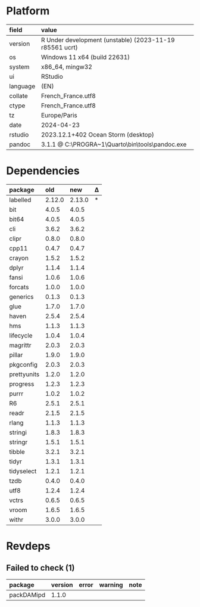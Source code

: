 # Platform

|field    |value                                                   |
|:--------|:-------------------------------------------------------|
|version  |R Under development (unstable) (2023-11-19 r85561 ucrt) |
|os       |Windows 11 x64 (build 22631)                            |
|system   |x86_64, mingw32                                         |
|ui       |RStudio                                                 |
|language |(EN)                                                    |
|collate  |French_France.utf8                                      |
|ctype    |French_France.utf8                                      |
|tz       |Europe/Paris                                            |
|date     |2024-04-23                                              |
|rstudio  |2023.12.1+402 Ocean Storm (desktop)                     |
|pandoc   |3.1.1 @ C:\PROGRA~1\Quarto\bin\tools\pandoc.exe         |

# Dependencies

|package     |old    |new    |Δ  |
|:-----------|:------|:------|:--|
|labelled    |2.12.0 |2.13.0 |*  |
|bit         |4.0.5  |4.0.5  |   |
|bit64       |4.0.5  |4.0.5  |   |
|cli         |3.6.2  |3.6.2  |   |
|clipr       |0.8.0  |0.8.0  |   |
|cpp11       |0.4.7  |0.4.7  |   |
|crayon      |1.5.2  |1.5.2  |   |
|dplyr       |1.1.4  |1.1.4  |   |
|fansi       |1.0.6  |1.0.6  |   |
|forcats     |1.0.0  |1.0.0  |   |
|generics    |0.1.3  |0.1.3  |   |
|glue        |1.7.0  |1.7.0  |   |
|haven       |2.5.4  |2.5.4  |   |
|hms         |1.1.3  |1.1.3  |   |
|lifecycle   |1.0.4  |1.0.4  |   |
|magrittr    |2.0.3  |2.0.3  |   |
|pillar      |1.9.0  |1.9.0  |   |
|pkgconfig   |2.0.3  |2.0.3  |   |
|prettyunits |1.2.0  |1.2.0  |   |
|progress    |1.2.3  |1.2.3  |   |
|purrr       |1.0.2  |1.0.2  |   |
|R6          |2.5.1  |2.5.1  |   |
|readr       |2.1.5  |2.1.5  |   |
|rlang       |1.1.3  |1.1.3  |   |
|stringi     |1.8.3  |1.8.3  |   |
|stringr     |1.5.1  |1.5.1  |   |
|tibble      |3.2.1  |3.2.1  |   |
|tidyr       |1.3.1  |1.3.1  |   |
|tidyselect  |1.2.1  |1.2.1  |   |
|tzdb        |0.4.0  |0.4.0  |   |
|utf8        |1.2.4  |1.2.4  |   |
|vctrs       |0.6.5  |0.6.5  |   |
|vroom       |1.6.5  |1.6.5  |   |
|withr       |3.0.0  |3.0.0  |   |

# Revdeps

## Failed to check (1)

|package    |version |error |warning |note |
|:----------|:-------|:-----|:-------|:----|
|packDAMipd |1.1.0   |      |        |     |


